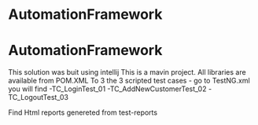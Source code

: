 # AutomationFramework
# AutomationFramework
This solution was buit using intellij
This is a mavin project. All libraries are available from POM.XML
To 3 the 3 scripted test cases - go to TestNG.xml you will find 
-TC_LoginTest_01
-TC_AddNewCustomerTest_02
-TC_LogoutTest_03

Find Html reports genereted from test-reports
